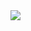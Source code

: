 <div style = "display: flex; align-items: center;">
<a href = "https://april.lexiqqq.com"><img src = "https://april.lexiqqq.com/buttons/button.webp"></a>
</div>
